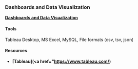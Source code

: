 ### Dashboards and Data Visualization

**[Dashboards and Data Visualization](https://dduril.github.io/ucscx-data-analytics/data-viz/)**

#### Tools

Tableau Desktop, MS Excel, MySQL, File formats (csv, tsv, json)

#### Resources

- **[Tableau](<a href="https://www.tableau.com/)**

